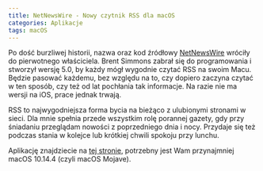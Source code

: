 ```yaml
---
title: NetNewsWire - Nowy czytnik RSS dla macOS
categories: Aplikacje
tags: macOS
---
```

Po dość burzliwej historii, nazwa oraz kod źródłowy [NetNewsWire][1] wróciły do pierwotnego właściciela. Brent Simmons zabrał się do programowania i stworzył wersję 5.0, by każdy mógł wygodnie czytać RSS na swoim Macu. Będzie pasować każdemu, bez względu na to, czy dopiero zaczyna czytać w ten sposób, czy też od lat pochłania tak informacje. Na razie nie ma wersji na iOS, prace jednak trwają.

RSS to najwygodniejsza forma bycia na bieżąco z ulubionymi stronami w sieci. Dla mnie spełnia przede wszystkim rolę porannej gazety, gdy przy śniadaniu przeglądam nowości z poprzedniego dnia i nocy. Przydaje się też podczas stania w kolejce lub krótkiej chwili spokoju przy lunchu.

Aplikację znajdziecie na [tej stronie][2], potrzebny jest Wam przynajmniej macOS 10.14.4 (czyli macOS Mojave).

[1]:	https://ranchero.com/netnewswire/
[2]:	https://ranchero.com/netnewswire/